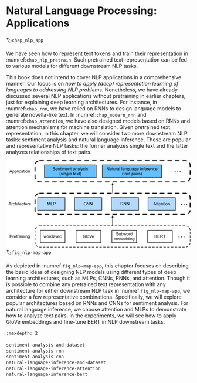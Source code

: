 # Natural Language Processing: Applications
:label:`chap_nlp_app`

We have seen how to represent text tokens and train their representation in :numref:`chap_nlp_pretrain`.
Such pretrained text representation can be fed to various models for different downstream NLP tasks.

This book does not intend to cover NLP applications in a comprehensive manner.
Our focus is on *how to apply (deep) representation learning of languages to addressing NLP problems*.
Nonetheless, we have already discussed several NLP applications without pretraining in earlier chapters,
just for explaining deep learning architectures.
For instance, in :numref:`chap_rnn`,
we have relied on RNNs to design language models to generate novella-like text.
In :numref:`chap_modern_rnn` and :numref:`chap_attention`,
we have also designed models based on RNNs and attention mechanisms
for machine translation.
Given pretrained text representation,
in this chapter, we will consider two more downstream NLP tasks:
sentiment analysis and natural language inference.
These are popular and representative NLP tasks:
the former analyzes single text and the latter analyzes relationships of text pairs.

![Pretrained text representation can be fed to various deep learning architectures for different downstream NLP tasks. This chapter focuses on how to design models for different downstream NLP tasks.](../img/nlp-map-app.svg)
:label:`fig_nlp-map-app`

As depicted in :numref:`fig_nlp-map-app`,
this chapter focuses on describing the basic ideas of designing NLP models using different types of deep learning architectures, such as MLPs, CNNs, RNNs, and attention.
Though it is possible to combine any pretrained text representation with any architecture for either downstream NLP task in :numref:`fig_nlp-map-app`,
we consider a few representative combinations.
Specifically, we will explore popular architectures based on RNNs and CNNs for sentiment analysis.
For natural language inference, we choose attention and MLPs to demonstrate how to analyze text pairs.
In the experiments, we will see how to apply GloVe embeddings and fine-tune BERT in NLP downstream tasks.

```toc
:maxdepth: 2

sentiment-analysis-and-dataset
sentiment-analysis-rnn
sentiment-analysis-cnn
natural-language-inference-and-dataset
natural-language-inference-attention
natural-language-inference-bert
```

